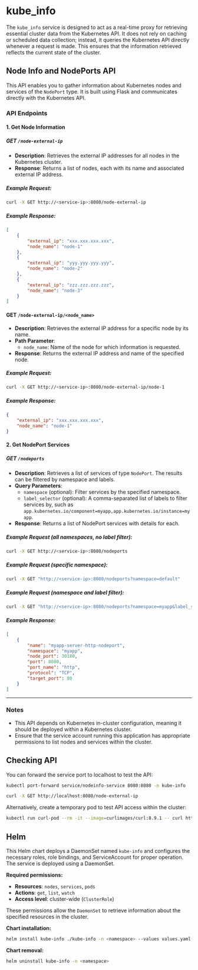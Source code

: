 # kube_info

The `kube_info` service is designed to act as a real-time proxy for retrieving essential cluster data from the Kubernetes API. It does not rely on caching or scheduled data collection; instead, it queries the Kubernetes API directly whenever a request is made. This ensures that the information retrieved reflects the current state of the cluster.

## Node Info and NodePorts API

This API enables you to gather information about Kubernetes nodes and services of the `NodePort` type. It is built using Flask and communicates directly with the Kubernetes API.

### API Endpoints

#### 1. Get Node Information

##### **GET** `/node-external-ip`
- **Description**: Retrieves the external IP addresses for all nodes in the Kubernetes cluster.
- **Response**: Returns a list of nodes, each with its name and associated external IP address.

##### Example Request:
```bash
curl -X GET http://<service-ip>:8080/node-external-ip
```

##### Example Response:
```json
[
    {
        "external_ip": "xxx.xxx.xxx.xxx",
        "node_name": "node-1"
    },
    {
        "external_ip": "yyy.yyy.yyy.yyy",
        "node_name": "node-2"
    },
    {
        "external_ip": "zzz.zzz.zzz.zzz",
        "node_name": "node-3"
    }
]
```

#### **GET** `/node-external-ip/<node_name>`
- **Description**: Retrieves the external IP address for a specific node by its name.
- **Path Parameter**:
  - `node_name`: Name of the node for which information is requested.
- **Response**: Returns the external IP address and name of the specified node.

##### Example Request:
```bash
curl -X GET http://<service-ip>:8080/node-external-ip/node-1
```

##### Example Response:
```json
{
    "external_ip": "xxx.xxx.xxx.xxx",
    "node_name": "node-1"
}
```

#### 2. Get NodePort Services

##### **GET** `/nodeports`
- **Description**: Retrieves a list of services of type `NodePort`. The results can be filtered by namespace and labels.
- **Query Parameters**:
  - `namespace` (optional): Filter services by the specified namespace.
  - `label_selector` (optional): A comma-separated list of labels to filter services by, such as `app.kubernetes.io/component=myapp,app.kubernetes.io/instance=myapp`.
- **Response**: Returns a list of NodePort services with details for each.

##### Example Request (all namespaces, no label filter):
```bash
curl -X GET http://<service-ip>:8080/nodeports
```

##### Example Request (specific namespace):
```bash
curl -X GET "http://<service-ip>:8080/nodeports?namespace=default"
```

##### Example Request (namespace and label filter):
```bash
curl -X GET "http://<service-ip>:8080/nodeports?namespace=myapp&label_selector=app.kubernetes.io/component=server,app.kubernetes.io/instance=myapp"
```

##### Example Response:
```json
[
    {
        "name": "myapp-server-http-nodeport",
        "namespace": "myapp",
        "node_port": 30180,
        "port": 8080,
        "port_name": "http",
        "protocol": "TCP",
        "target_port": 80
    }
]
```

---

### Notes
- This API depends on Kubernetes in-cluster configuration, meaning it should be deployed within a Kubernetes cluster.
- Ensure that the service account running this application has appropriate permissions to list nodes and services within the cluster.

## Checking API

You can forward the service port to localhost to test the API:

```bash
kubectl port-forward service/nodeinfo-service 8080:8080 -n kube-info

curl -X GET http://localhost:8080/node-external-ip
```

Alternatively, create a temporary pod to test API access within the cluster:

```bash
kubectl run curl-pod --rm -it --image=curlimages/curl:8.9.1 -- curl http://kubeinfo-service.kube-info.svc.cluster.local:8080/node-external-ip
```

## Helm

This Helm chart deploys a DaemonSet named `kube-info` and configures the necessary roles, role bindings, and ServiceAccount for proper operation.  
The service is deployed using a DaemonSet.

**Required permissions:**

- **Resources**: `nodes`, `services`, `pods`
- **Actions**: `get`, `list`, `watch`
- **Access level**: cluster-wide (`ClusterRole`)

These permissions allow the `DaemonSet` to retrieve information about the specified resources in the cluster.

**Chart installation:**

```bash
helm install kube-info ./kube-info -n <namespace> --values values.yaml
```

**Chart removal:**

```bash
helm uninstall kube-info -n <namespace>
```